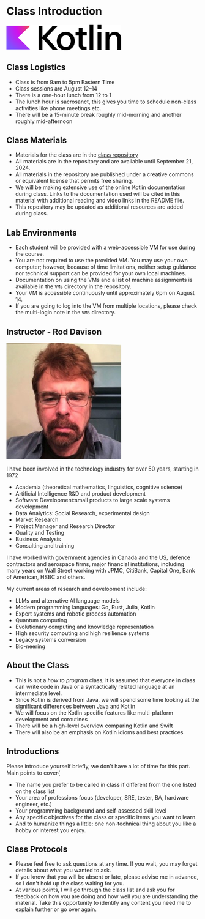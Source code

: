 # Class Introduction

<!--suppress CheckImageSize -->
<img src="images/Logo.png" width="300">

## Class Logistics

- Class is from 9am to 5pm Eastern Time
- Class sessions are August 12–14
- There is a one-hour lunch from 12 to 1
- The lunch hour is sacrosanct, this gives you time to schedule non-class activities like phone meetings etc.
- There will be a 15-minute break roughly mid-morning and another roughly mid-afternoon

## Class Materials

- Materials for the class are in the [class repository](https://github.com/ExgnoRepos/2420-Kotlin-Aug12-14)
- All materials are in the repository and are available until September 21, 2024. 
- All materials in the repository are published under a creative commons or equivalent license that permits free sharing.
- We will be making extensive use of the online Kotlin documentation during class. Links to the documentation used will be cited in this material with additional reading and video links in the README file.
- This repository may be updated as additional resources are added during class.

## Lab Environments

- Each student will be provided with a web-accessible VM for use during the course.
- You are not required to use the provided VM. You may use your own computer; however, because of time limitations, neither setup guidance nor technical support can be provided for your own local machines.
- Documentation on using the VMs and a list of machine assignments is available in the `VMs` directory in the repository.
- Your VM is accessible continuously until approximately 6pm on August 14. 
- If you are going to log into the VM from multiple locations, please check the multi-login note in the `VMs` directory.

## Instructor - Rod Davison

<img src="images/RodDavison.png" width="300"/>

I have been involved in the technology industry for over 50 years, starting in 1972

- Academia (theoretical mathematics, linguistics, cognitive science)
- Artificial Intelligence R&D and product development
- Software Development:small products to large scale systems development 
- Data Analytics: Social Research, experimental design
- Market Research
- Project Manager and Research Director
- Quality and Testing
- Business Analysis
- Consulting and training

I have worked with government agencies in Canada and the US, defence contractors and aerospace firms, major financial institutions, including many years on Wall Street working with JPMC, CitiBank, Capital One, Bank of American, HSBC and others.

My current areas of research and development include:

- LLMs and alternative AI language models
- Modern programming languages: Go, Rust, Julia, Kotlin
- Expert systems and robotic process automation
- Quantum computing
- Evolutionary computing and knowledge representation
- High security computing and high resilience systems
- Legacy systems conversion
- Bio-neering

## About the Class

- This is not a _how to program_ class; it is assumed that everyone in class can write code in Java or a syntactically related language at an intermediate level.
- Since Kotlin is derived from Java, we will spend some time looking at the significant differences between Java and Kotlin
- We will focus on the Kotlin specific features like multi-platform development and coroutines
- There will be a high-level overview comparing Kotlin and Swift
- There will also be an emphasis on Kotlin idioms and best practices


## Introductions

Please introduce yourself briefly, we don't have a lot of time for this part. Main points to cover{

- The name you prefer to be called in class if different from the one listed on the class list
- Your area of professions focus (developer, SRE, tester, BA, hardware engineer, etc.)
- Your programming background and self-assessed skill level
- Any specific objectives for the class or specific items you want to learn.
- And to humanize things a little: one non-technical thing about you like a hobby or interest you enjoy.


## Class Protocols

- Please feel free to ask questions at any time. If you wait, you may forget details about what you wanted to ask.
- If you know that you will be absent or late, please advise me in advance, so I don't hold up the class waiting for you.
- At various points, I will go through the class list and ask you for feedback on how you are doing and how well you are understanding the material. Take this opportunity to identify any content you need me to explain further or go over again.